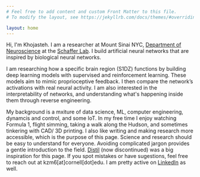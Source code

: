 ```yaml
---
# Feel free to add content and custom Front Matter to this file.
# To modify the layout, see https://jekyllrb.com/docs/themes/#overriding-theme-defaults

layout: home
---
```


Hi, I'm Khojasteh. I am a researcher at Mount Sinai NYC, [Department of Neuroscience](https://icahn.mssm.edu/research/friedman) at the [Schaffer Lab](https://www.schafferlab.com/). 
I build artificial neural networks that are inspired by biological neural networks. 

I am researching how a specific brain region (S1DZ) functions by building deep learning models with supervised and reinforcement learning. These models aim to mimic proprioceptive feedback. I then compare the network’s activations with real neural activity. I am also interested in the interpretability of networks, and understanding what's happening inside them through reverse engineering. 

My background is a mxiture of data science, ML, computer engineering, dynamcis and control, and some IoT. 
In my free time I enjoy watching Formula 1, flight simming, taking a walk along the Hudson, and sometimes tinkering with CAD/ 3D printing. I also like writing and making research more accessible, which is the purpose of this page. Science and research should be easy to understand for everyone. Avoiding complicated jargon provides a gentle introduction to the field. [Distil](https://distill.pub/) (now discontinued) was a big inspiration for this page. 
If you spot mistakes or have sugestions, feel free to reach out at kzm6[at]cornell[dot]edu. I am pretty active on [LinkedIn](https://www.linkedin.com/in/khojasteh-mirza/) as well. 